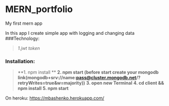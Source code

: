# MERN_portfolio
My first mern app

In this app I create simple app with logging and changing data
###Technology:
>*1.jwt token*

### Installation:
>**1. npm install **
>**2. npm start (before start create your mongodb link(mongodb+srv://name:pass@cluster.mongodb.net/<dbname>?retryWrites=true&w=majority))**
>**3. open new Terminal**
>**4. cd client && npm install**
>**5. npm start**

On heroku:
https://mbashenko.herokuapp.com/
